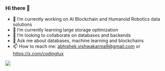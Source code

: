 ### Hi there 👋

<!--
**CodingTux/CodingTux** is a ✨ _special_ ✨ repository because its `README.md` (this file) appears on your GitHub profile.

Here are some ideas to get you started:

- 🔭 I’m currently working on ...
- 🌱 I’m currently learning ...
- 👯 I’m looking to collaborate on ...
- 🤔 I’m looking for help with ...
- 💬 Ask me about ...
- 📫 How to reach me: ...
- 😄 Pronouns: ...
- ⚡ Fun fact: ...
-->
- 🔭 I’m currently working on AI Blockchain and Humanoid Robotics data solutions
- 🌱 I’m currently learning large storage optimization
- 👯 I’m looking to collaborate on databases and backends
- 💬 Ask me about databases, machine learning and blockchains
- 📫 How to reach me: abhishek.vishwakarma9@gmail.com or https://x.com/codingtux

![](https://hit.yhype.me/github/profile?user_id=1849174)
